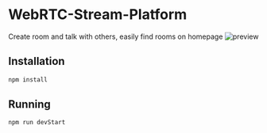 # WebRTC-Stream-Platform
Create room and talk with others, easily find rooms on homepage
![preview](https://raw.githubusercontent.com/Gregman-js/WebRTC-Stream-Platform/master/preview.png)
## Installation
```bash
npm install
```

## Running
```bash
npm run devStart
```
